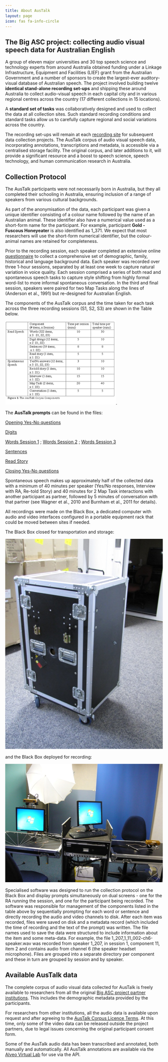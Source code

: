 ```yaml
---
title: About AusTalk
layout: page
icon: fas fa-info-circle
---
```


## The Big ASC project: collecting audio visual speech data for Australian English

A group of eleven major universities and 30 top speech science and
technology experts from around Australia obtained funding under a
Linkage Infrastructure, Equipment and Facilities (LIEF) grant from the
Australian Government and a number of sponsors to create the
largest-ever auditory-visual database of Australian speech. The project
involved building twelve **identical stand-alone recording set-ups** and
shipping these around Australia to collect audio-visual speech in each
capital city and in various regional centres across the country (17
different collections in 15 locations).

A **standard set of tasks** was collaboratively designed and used to
collect the data at all collection sites. Such standard recording
conditions and standard tasks allow us to carefully capture regional and
social variations across the country.

The recording set-ups will remain at each [recording site](/recording-sites/) for subsequent data
collection projects. The AusTalk corpus of audio visual speech data,
incorporating annotations, transcriptions and metadata, is accessible
via a centralised storage facility. The original corpus, and later
additions to it, will provide a significant resource and a boost to
speech science, speech technology, and human communication research in
Australia.

## Collection Protocol

The AusTalk participants were not necessarily born in Australia, but
they all completed their schooling in Australia, ensuring inclusion of a
range of speakers from various cultural backgrounds.

As part of the anonymisation of the data, each participant was given a
unique identifier consisting of a colour name followed by the name of an
Australian animal. These identifier also have a numerical value used as
a short-form name for the participant. For example, participant
**Gold - Fuscous Honeyeater** is also identified as
1_371. We expect that most researchers will use the short-form numerical
identifier, but the colour-animal names are retained for
completeness.

Prior to the recording session, each speaker completed an extensive
online
[questionnaire](/assets/attachments/AusTalk-demographic-questionnaire_04ZYhM8.pdf "AusTalk demographic questionnaire ")
to collect a comprehensive set of demographic, family, historical and
language background data. Each speaker was recorded over three 1-hour
sessions, separated by at least one week to capture natural variation in
voice quality. Each session comprised a series of both read and
spontaneous speech tasks to capture style shifting from highly formal
word-list to more informal spontaneous conversation. In the third and
final session, speakers were paired for two Map Tasks along the lines of
(Anderson et al., 1991) but re-designed for Australian English.

The components of the AusTalk corpus and the time taken for each task
across the three recording sessions (S1, S2, S3) are shown in the Table
below.

![](/assets/attachments/Picture1.png).

The **AusTalk prompts** can be found in the files:

[Opening Yes-No questions](/assets/attachments/AusTalk-Protocol-OpeningYesNo-Session1.pdf)

[Digits](/assets/attachments/AusTalk-Protocol-Digits.pdf)

[Words Session 1](/assets/attachments/AusTalk-Protocol-Words_Session1.pdf) ;
[Words Session 2](/assets/attachments/AusTalk-Protocol-Words_Session2.pdf) ;
[Words Session 3](/assets/attachments/Austalk-Protocol-Words_Session3.pdf)

[Sentences](/assets/attachments/AusTalk-Protocol-Sentences-Session2.pdf)

[Read Story](/assets/attachments/AusTalk-Protocol-Story.pdf)

[Closing Yes-No questions](/assets/attachments/AusTalk-Protocol-ClosingYesNo.pdf)

Spontaneous speech makes up approximately half of the collected data
with a minimum of 40 minutes per speaker (Yes/No responses, Interview
with RA, Re-told Story) and 40 minutes for 2 Map Task interactions with
another participant as partner, followed by 5 minutes of conversation
with that partner (see Wagner et al., 2010 and Burnham et al., 2011 for
details).

All recordings were made on the Black Box, a dedicated computer with
audio and video interfaces configured in a portable equipment rack that
could be moved between sites if needed.

The Black Box closed for transportation and storage:

![](/assets/attachments/BlackBox-closed.jpg)

and the Black Box deployed for recording:

![](/assets/attachments/BlackBox-deployed.jpg)

Specialised software was designed to run the collection protocol on the
Black Box and display prompts simultaneously on dual screens - one for
the RA running the session, and one for the participant being recorded.
The software was responsible for management of the components listed in
the table above by sequentially prompting for each word or sentence and
directly recording the audio and video channels to disk. After each item
was recorded, files were saved on disk and a metadata record (which
included the time of recording and the text of the prompt) was written.
The file names used to save the data were structured to include
information about the item and some meta-data. For example, the file
1_207_1_11_002-ch6-speaker.wav was recorded from speaker 1_207, in
session 1, component 11, item 2 and contains audio from channel 6 (the
speaker headset microphone). Files are grouped into a separate directory
per component and these in turn are grouped by session and by speaker.

## Available AusTalk data

The complete corpus of audio visual data collected for AusTalk is freely
available to researchers from all the original [Big ASC project partner
institutions](/participating-institutions/). This includes the
demographic metadata provided by the participants.

For researchers from other institutions, all the audio data is available
upon request and after agreeing to the [AusTalk Corpus Licence
Terms](/about/licence/). At this time, only some of the video data can
be released outside the project partners, due to legal issues concerning
the original participant consent form.

Some of the AusTalk audio data has been transcribed and annotated, both
manually and automatically. All AusTalk
annotations are available via the [Alveo Virtual Lab](https://alveo.edu.au/)
for use via the API.
